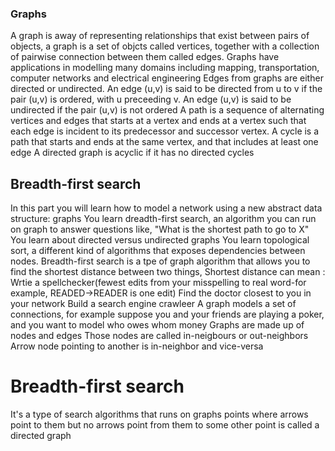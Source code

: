 ### Graphs
A graph is away of representing relationships that exist between pairs of objects, a graph is a set of objcts called vertices, together with a collection of pairwise connection between them called edges.
Graphs have applications in modelling many domains including mapping, transportation, computer networks and electrical engineering
Edges from graphs are either directed or undirected. An edge (u,v) is said to be directed from u to v if the pair (u,v) is ordered, with u preceeding v. An edge (u,v) is said to be undirected if the pair (u,v) is not ordered 
A path is a sequence of alternating vertices and edges that starts at a vertex and ends at a vertex such that each edge is incident to its predecessor and successor vertex.
A cycle is a path that starts and ends at the same vertex, and that includes at least one edge
A directed graph is acyclic if it has no directed cycles 

## Breadth-first search
In this part you will learn how to model a network using a new abstract data structure: graphs
You learn dreadth-first search, an algorithm you can run on graph to answer questions like, "What is the shortest path to go to X"
You learn about directed versus undirected graphs
You learn topological sort, a different kind of algorithms that exposes dependencies between nodes.
Breadth-first search is a tpe of graph algorithm that allows you to find the shortest distance between two things,
Shortest distance can mean :
Wrtie a spellchecker(fewest edits from your misspelling to real word-for example, READED->READER is one edit)
Find the doctor closest to you in your network
Build a search engine crawleer
A graph models a set of connections, for example suppose you and your friends are playing a poker, and you want to model who owes whom money
Graphs are made up of nodes and edges
Those nodes are called in-neigbours or out-neighbors 
Arrow node pointing to another is in-neighbor and vice-versa

# Breadth-first search
It's a type of search algorithms that runs on graphs
points where arrows point to them but no arrows point from them to some other point is called a directed graph

